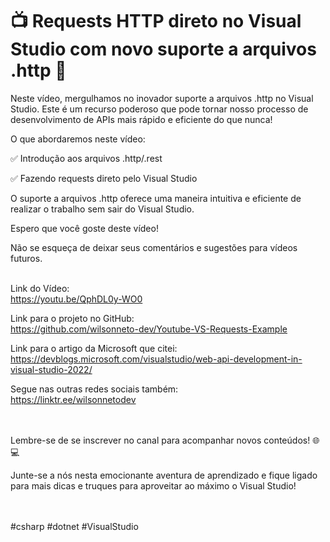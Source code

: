 # 📺 Requests HTTP direto no Visual Studio com novo suporte a arquivos .http 🚀

Neste vídeo, mergulhamos no inovador suporte a arquivos .http no Visual Studio. Este é um recurso poderoso que pode tornar nosso processo de desenvolvimento de APIs mais rápido e eficiente do que nunca!

O que abordaremos neste vídeo:
<br />

✅ Introdução aos arquivos .http/.rest<br />

✅ Fazendo requests direto pelo Visual Studio<br />

O suporte a arquivos .http oferece uma maneira intuitiva e eficiente de realizar o trabalho sem sair do Visual Studio.

Espero que você goste deste vídeo! 

Não se esqueça de deixar seus comentários e sugestões para vídeos futuros. 
<br /><br />

Link do Vídeo:<br />
https://youtu.be/QphDL0y-WO0

Link para o projeto no GitHub:<br />
https://github.com/wilsonneto-dev/Youtube-VS-Requests-Example

Link para o artigo da Microsoft que citei:<br />
https://devblogs.microsoft.com/visualstudio/web-api-development-in-visual-studio-2022/

Segue nas outras redes sociais também:<br />
https://linktr.ee/wilsonnetodev

<br /><br />
Lembre-se de se inscrever no canal para acompanhar novos conteúdos! 🌐💻
<br />

Junte-se a nós nesta emocionante aventura de aprendizado e fique ligado para mais dicas e truques para aproveitar ao máximo o Visual Studio!

<br /><br />
#csharp #dotnet #VisualStudio 
